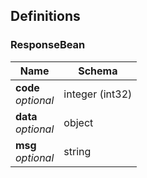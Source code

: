 
<a name="definitions"></a>
## Definitions

<a name="responsebean"></a>
### ResponseBean

|Name|Schema|
|---|---|
|**code**  <br>*optional*|integer (int32)|
|**data**  <br>*optional*|object|
|**msg**  <br>*optional*|string|



